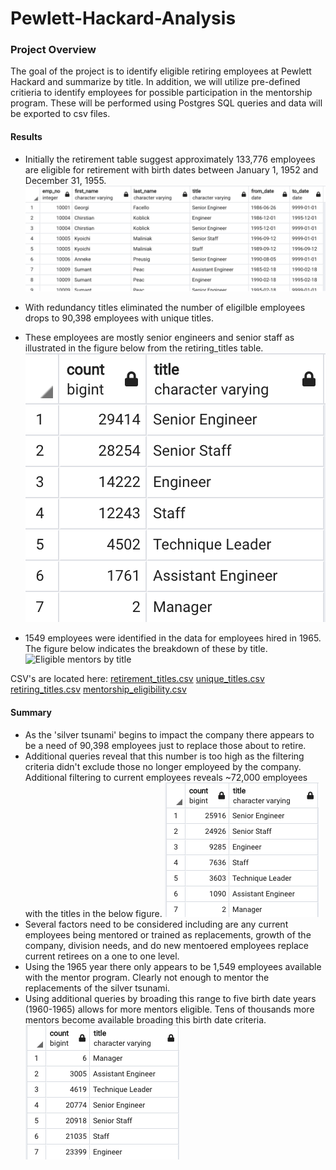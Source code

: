 # Pewlett-Hackard-Analysis
### Project Overview
The goal of the project is to identify eligible retiring employees at Pewlett Hackard and summarize by title.  In addition, we will utilize pre-defined critieria to identify employees for possible participation in the mentorship program.  These will be performed using Postgres SQL queries and data will be exported to csv files.
#### Results
* Initially the retirement table suggest approximately 133,776 employees are eligible for retirement with birth dates between
January 1, 1952 and December 31, 1955. 
![retirement titles first 10](/Data/retirement_titles.png)

*  With redundancy titles eliminated the number of eligilble employees drops to 90,398 employees with unique titles.

* These employees are mostly senior engineers and senior staff as illustrated in the figure below from the retiring_titles table.
![Retiring Count by Titles](/Data/retiring_titles.png)

* 1549 employees were identified in the data for employees hired in 1965.  The figure below indicates the breakdown of these by title.
![Eligible mentors by title](/Data/mentors_by_title.png)

CSV's are located here:
[retirement_titles.csv](/Data/retirement_titles.csv)
[unique_titles.csv](/Data/unique_titles.csv)
[retiring_titles.csv](/Data/retiring_titles.csv)
[mentorship_eligibility.csv](/Data/mentorship_eligibility.csv)


#### Summary
* As the 'silver tsunami' begins to impact the company there appears to be a need of 90,398 employees just to replace those about to retire.  
* Additional queries reveal that this number is too high as the filtering criteria didn't exclude those no longer employeed by the company.  Additional filtering to current employees reveals ~72,000 employees with the titles in the below figure.
![Current Retiring Employees by Title](/Data/current_retiring_titles.png)
* Several factors need to be considered including are any current employees being mentored or trained as replacements, growth of the company, division needs, and do new mentoered employees replace current retirees on a one to one level.
* Using the 1965 year there only appears to be 1,549 employees available with the mentor program.  Clearly not enough to mentor the replacements of the silver tsunami.  
* Using additional queries by broading this range to five birth date years (1960-1965) allows for more mentors eligible.  Tens of thousands more mentors become available broading this birth date criteria.
![1965-1970 Eligible mentors](/Data/mentors_1960_to_1965.png) 